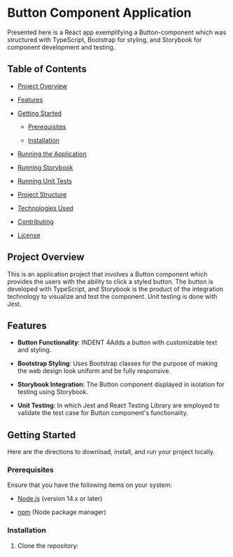 # Button Component Application

Presented here is a React app exemplifying a Button-component which was structured with TypeScript, Bootstrap for styling, and Storybook for component development and testing.

## Table of Contents

- [Project Overview](#project-overview)

- [Features](#features)

- [Getting Started](#getting-started)

  - [Prerequisites](#prerequisites)

  - [Installation](#installation)

- [Running the Application](#running-the-application)

- [Running Storybook](#running-storybook)

- [Running Unit Tests](#running-unit-tests)

- [Project Structure](#project-structure)

- [Technologies Used](#technologies-used)

- [Contributing](#contributing)

- [License](#license)

## Project Overview

This is an application project that involves a Button component which provides the users with the ability to click a styled button. The button is developed with TypeScript, and Storybook is the product of the integration technology to visualize and test the component. Unit testing is done with Jest.

## Features

- **Button Functionality**: INDENT 4Adds a button with customizable text and styling.

- **Bootstrap Styling**: Uses Bootstrap classes for the purpose of making the web design look uniform and be fully responsive.

- **Storybook Integration**: The Button component displayed in isolation for testing using Storybook.

- **Unit Testing**: In which Jest and React Testing Library are employed to validate the test case for Button component's functionality.

## Getting Started

Here are the directions to download, install, and run your project locally.

### Prerequisites

Ensure that you have the following items on your system:

- [Node.js](https://nodejs.org/) (version 14.x or later)

- [npm](https://www.npmjs.com/) (Node package manager)

### Installation

1. Clone the repository:

   ```bash
   
